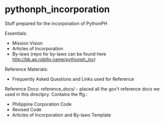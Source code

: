 pythonph_incorporation
======================

Stuff prepared for the incorporation of PythonPH

Essentials:
- Mission Vision
- Articles of Incorporation
- By-laws (repo for by-laws can be found here http://bb.ap.robillo.name/pythonph_inc)

Reference Materials:
- Frequently Asked Questions and Links used for Reference

Reference Docs:
reference_docs/ - placed all the gov't reference docs we used in this directpry. Contains the ffg.:
- Philippine Corporation Code
- Revised Code
- Articles of Incorporation and By-laws Template
